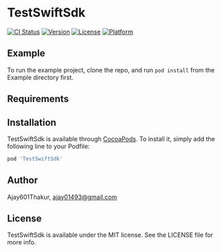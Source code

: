 # TestSwiftSdk

[![CI Status](https://img.shields.io/travis/Ajay601Thakur/TestSwiftSdk.svg?style=flat)](https://travis-ci.org/Ajay601Thakur/TestSwiftSdk)
[![Version](https://img.shields.io/cocoapods/v/TestSwiftSdk.svg?style=flat)](https://cocoapods.org/pods/TestSwiftSdk)
[![License](https://img.shields.io/cocoapods/l/TestSwiftSdk.svg?style=flat)](https://cocoapods.org/pods/TestSwiftSdk)
[![Platform](https://img.shields.io/cocoapods/p/TestSwiftSdk.svg?style=flat)](https://cocoapods.org/pods/TestSwiftSdk)

## Example

To run the example project, clone the repo, and run `pod install` from the Example directory first.

## Requirements

## Installation

TestSwiftSdk is available through [CocoaPods](https://cocoapods.org). To install
it, simply add the following line to your Podfile:

```ruby
pod 'TestSwiftSdk'
```

## Author

Ajay601Thakur, ajay01493@gmail.com

## License

TestSwiftSdk is available under the MIT license. See the LICENSE file for more info.
